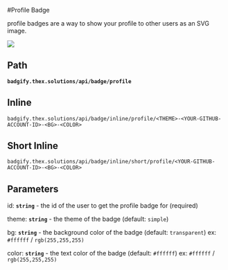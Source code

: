 #Profile Badge

profile badges are a way to show your profile to other users as an SVG image.

[![](https://badgify.thex.solutions/api/badge/profile?id=TheXSolutions&color=787878)](https://github.com/TheXSolutions)


## Path
**`badgify.thex.solutions/api/badge/profile`**

## Inline

`badgify.thex.solutions/api/badge/inline/profile/<THEME>-<YOUR-GITHUB-ACCOUNT-ID>-<BG>-<COLOR>`

## Short Inline

`badgify.thex.solutions/api/badge/inline/short/profile/<YOUR-GITHUB-ACCOUNT-ID>-<BG>-<COLOR>`

## Parameters

id: **`string`** - the id of the user to get the profile badge for (required)

theme: **`string`** - the theme of the badge (default: `simple`)

bg: **`string`** - the background color of the badge (default: `transparent`) ex: `#ffffff` / `rgb(255,255,255)`

color: **`string`** - the text color of the badge (default: `#ffffff`) ex: `#ffffff` / `rgb(255,255,255)`